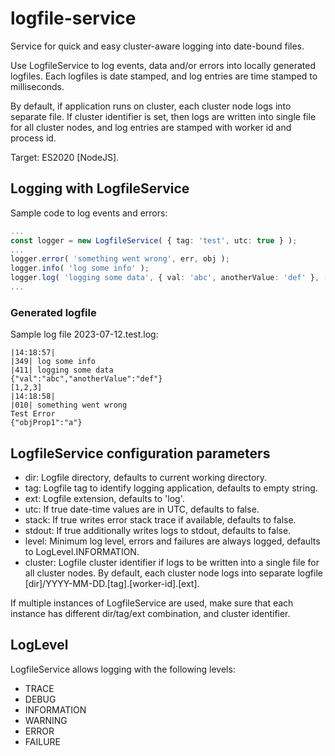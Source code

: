 # logfile-service
Service for quick and easy cluster-aware logging into date-bound files.

Use LogfileService to log events, data and/or errors into locally generated logfiles.
Each logfiles is date stamped, and log entries are time stamped to milliseconds.

By default, if application runs on cluster, each cluster node logs into separate file.
If cluster identifier is set, then logs are written into single file for all cluster nodes,
 and log entries are stamped with worker id and process id.

Target: ES2020 [NodeJS].


## Logging with LogfileService
Sample code to log events and errors:

```ts
...
const logger = new LogfileService( { tag: 'test', utc: true } );
...
logger.error( 'something went wrong', err, obj );
logger.info( 'log some info' );
logger.log( 'logging some data', { val: 'abc', anotherValue: 'def' }, [ 1, 2, 3 ] );
...
```

### Generated logfile
Sample log file 2023-07-12.test.log:

```
|14:18:57|
|349| log some info
|411| logging some data
{"val":"abc","anotherValue":"def"}
[1,2,3]
|14:18:58|
|010| something went wrong
Test Error
{"objProp1":"a"}
```

## LogfileService configuration parameters
* dir: Logfile directory, defaults to current working directory.
* tag: Logfile tag to identify logging application, defaults to empty string.
* ext: Logfile extension, defaults to 'log'.
* utc: If true date-time values are in UTC, defaults to false.
* stack: If true writes error stack trace if available, defaults to false.
* stdout: If true additionally writes logs to stdout, defaults to false.
* level: Minimum log level, errors and failures are always logged, defaults to LogLevel.INFORMATION.
* cluster: Logfile cluster identifier if logs to be written into a single file for all cluster nodes.
By default, each cluster node logs into separate logfile [dir]/YYYY-MM-DD.[tag].[worker-id].[ext].

If multiple instances of LogfileService are used, make sure that each instance has different dir/tag/ext combination, and cluster identifier.

## LogLevel
LogfileService allows logging with the following levels:
* TRACE
* DEBUG
* INFORMATION
* WARNING
* ERROR
* FAILURE

